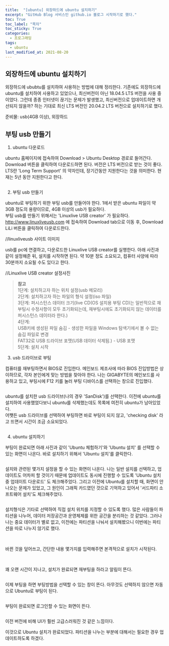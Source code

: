 ```yaml
---
title:  "[ubuntu] 외장하드에 ubuntu 설치하기"
excerpt: "GitHub Blog 서비스인 github.io 블로그 시작하기로 했다."
toc: True
toc_label: "목차"
toc_sticky: True
categories:
  - 프로그래밍
tags:
  - ubuntu
last_modified_at: 2021-08-20
---
```


## 외장하드에 ubuntu 설치하기
외장하드에 ububtu를 설치하여 사용하는 방법에 대해 정리한다. 기존에도 외장하드에 ubuntu를 설치하여 사용하고 있었으나, 최신버전이 아닌 18.04.5 LTS 버전을 사용 중이었다. 그런데 종종 인터넷이 끊기는 문제가 발생했고, 최신버전으로 업데이트하면 개선되지 않을까? 하는 기대로 최신 LTS 버전인 20.04.2 LTS 버전으로 설치하기로 했다.

준비물: usb(4GB 이상), 외장하드

## 부팅 usb 만들기
1. ubuntu 다운로드  

ubuntu 홈페이지에 접속하여 Download > Ubuntu Desktop 경로로 들어간다. Download 버튼을 클릭하여 다운로드하면 된다. 버전은 LTS 버전으로 받는 것이 좋다. LTS란 'Long Term Support' 의 약자인데, 장기간동안 지원한다는 것을 의미한다. 현재는 5년 동안 지원한다고 한다.  

<img src="{{ site.url }}{{ site.baseurl }}/assets/images/2021-08-20-[ubuntu] 외장하드에_ubuntu_설치하기/ubuntu_download.png" alt=""> 

2. 부팅 usb 만들기  

ubuntu로 부팅하기 위한 부팅 usb를 만들어야 한다. 1에서 받은 ubuntu 파일이 약 3GB 정도의 용량이므로, 4GB 이상의 usb가 필요하다.  
부팅 usb를 만들기 위해서는 'Linuxlive USB creator' 가 필요하다.  
<http://www.linuxliveusb.com> 에 접속하여 Download tab으로 이동 후, Download LiLi 버튼을 클릭하여 다운로드한다.  

//linuxliveusb 사이트 이미지  

usb를 pc에 연결하고, 다운로드한 Linuxlive USB creator를 실행한다. 아래 사진과 같이 설정해준 뒤, 설치를 시작하면 된다. 약 10분 정도 소요되고, 컴퓨터 사양에 따라 30분까지 소요될 수도 있다고 한다.  

//Linuxlive USB creator 설정사진

> **참고**  
1단계: 설치하고자 하는 위치 설정(usb 메모리)  
2단계: 설치하고자 하는 파일의 형식 설정(iso 파일)  
3단계: 퍼시스턴스 데이터 크기(live CD(OS 설치용 부팅 CD)는 일반적으로 재부팅시 수정사항이 모두 초기화되는데, 재부팅시에도 초기화되지 않는 데이터를 퍼시스턴스 데이터라 한다.)  
4단계:  
USB키에 생성된 파일 숨김 - 생성한 파일을 Windows 탐색기에서 볼 수 없는 숨김 파일로 변경  
FAT32로 USB 드라이브 포맷(USB 데이터 삭제됨.) - USB 포맷  
5단계: 설치 시작

3. usb 드라이브로 부팅

컴퓨터를 재부팅하면서 BIOS로 진입한다. 메인보드 제조사에 따라 BIOS 진입방법은 상이하므로, 각자 본인에게 맞는 방법을 찾아야 한다. 나는 GIGABYTE의 메인보드를 사용하고 있고, 부팅시에 F12 키를 눌러 부팅 디바이스를 선택하는 창으로 진입했다.

<img src="{{ site.url }}{{ site.baseurl }}/assets/images/2021-08-20-[ubuntu] 외장하드에_ubuntu_설치하기/ubuntu_choose_disk.png" alt="">

ubuntu를 설치한 usb 드라이브(나의 경우 'SanDisk')를 선택한다. 이전에 ubuntu를 설치하여 사용했었다보니 ubuntu를 삭제했는데도 목록에 여전히 ubuntu가 남아있었다.  
어쨋든 usb 드라이브를 선택하여 부팅하면 바로 부팅이 되지 않고, 'checking disk' 라고 뜨면서 시간이 조금 소요되었다.

<img src="{{ site.url }}{{ site.baseurl }}/assets/images/2021-08-20-[ubuntu] 외장하드에_ubuntu_설치하기/ubuntu_file_check.png" alt="">

4. ubuntu 설치하기

부팅이 완료되면 아래 사진과 같이 'Ubuntu 체험하기'와 'Ubuntu 설치' 를 선택할 수 있는 화면이 나온다. 바로 설치하기 위해서 'Ubuntu 설치'를 클릭한다.

<img src="{{ site.url }}{{ site.baseurl }}/assets/images/2021-08-20-[ubuntu] 외장하드에_ubuntu_설치하기/ubuntu_language.png" alt="">

설치와 관련된 몇가지 설정을 할 수 있는 화면이 나온다. 나는 일반 설치를 선택하고, 업데이트도 어차피 할 것이기 때문에 업데이트도 동시에 진행할 수 있도록 'Ubuntu 설치 중 업데이트 다운로드' 도 체크해주었다. 그리고 이전에 Ubuntu를 설치할 때, 화면이 안나오는 문제가 있었고, 그 원인이 그래픽 카드였던 것으로 기억하고 있어서 '서드파티 소프트웨어 설치'도 체크해주었다.

<img src="{{ site.url }}{{ site.baseurl }}/assets/images/2021-08-20-[ubuntu] 외장하드에_ubuntu_설치하기/ubuntu_install_choose.png" alt="">

설치형식은 기타로 선택하여 직접 설치 위치를 지정할 수 있도록 했다. 많은 사람들이 파티션을 나누어, 데이터 저장공간과 운영체제를 위한 공간을 분리하는 것 같았다. 그러나 나는 중요 데이터가 별로 없고, 이전에는 파티션을 나눠서 설치해봤으니 이번에는 파티션을 따로 나누지 않기로 했다.

<img src="{{ site.url }}{{ site.baseurl }}/assets/images/2021-08-20-[ubuntu] 외장하드에_ubuntu_설치하기/ubuntu_install_choose2.png" alt="">

<img src="{{ site.url }}{{ site.baseurl }}/assets/images/2021-08-20-[ubuntu] 외장하드에_ubuntu_설치하기/ubuntu_partition.png" alt="">

<img src="{{ site.url }}{{ site.baseurl }}/assets/images/2021-08-20-[ubuntu] 외장하드에_ubuntu_설치하기/ubuntu_partition3.png" alt="">

바뀐 것을 덮어쓰고, 간단한 내용 몇가지를 입력해주면 본격적으로 설치가 시작된다.

<img src="{{ site.url }}{{ site.baseurl }}/assets/images/2021-08-20-[ubuntu] 외장하드에_ubuntu_설치하기/ubuntu_partition2.png" alt="">

<img src="{{ site.url }}{{ site.baseurl }}/assets/images/2021-08-20-[ubuntu] 외장하드에_ubuntu_설치하기/ubuntu_install.png" alt="">

꽤 오랜 시간이 지나고, 설치가 완료되면 재부팅을 하라고 알림이 뜬다.

<img src="{{ site.url }}{{ site.baseurl }}/assets/images/2021-08-20-[ubuntu] 외장하드에_ubuntu_설치하기/ubuntu_install_finish.png" alt="">

이제 부팅을 하면 부팅방법을 선택할 수 있는 창이 뜬다. 아무것도 선택하지 않으면 자동으로 Ubuntu로 부팅이 된다.

<img src="{{ site.url }}{{ site.baseurl }}/assets/images/2021-08-20-[ubuntu] 외장하드에_ubuntu_설치하기/ubuntu_choose_ubuntu.png" alt="">

부팅이 완료되면 로그인할 수 있는 화면이 뜬다.

<img src="{{ site.url }}{{ site.baseurl }}/assets/images/2021-08-20-[ubuntu] 외장하드에_ubuntu_설치하기/ubuntu_login.png" alt="">

이전 버전에 비해 UI가 훨씬 고급스러워진 것 같은 느낌이다.

이것으로 Ubuntu 설치가 완료되었다. 파티션을 나누는 부분에 대해서는 필요한 경우 업데이트하도록 하겠다.